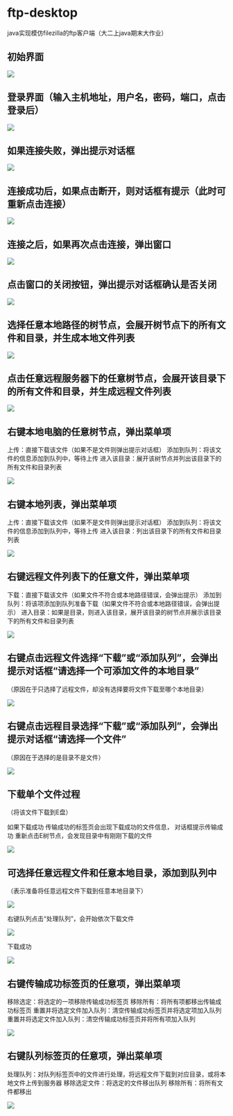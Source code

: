 # ftp-desktop
java实现模仿filezilla的ftp客户端（大二上java期末大作业）
## 初始界面
![](https://github.com/fionacat/ftp-desktop/blob/master/bin/%E5%88%9D%E5%A7%8B%E7%95%8C%E9%9D%A2.png)
## 登录界面（输入主机地址，用户名，密码，端口，点击登录后）
![](https://github.com/fionacat/ftp-desktop/blob/master/bin/%E7%99%BB%E9%99%86%E7%95%8C%E9%9D%A2.png)

## 如果连接失败，弹出提示对话框
![](https://github.com/fionacat/ftp-desktop/blob/master/bin/3.png)
## 连接成功后，如果点击断开，则对话框有提示（此时可重新点击连接）
 
![](https://github.com/fionacat/ftp-desktop/blob/master/bin/4.png)






## 连接之后，如果再次点击连接，弹出窗口
 
![](https://github.com/fionacat/ftp-desktop/blob/master/bin/5.png)
## 点击窗口的关闭按钮，弹出提示对话框确认是否关闭
 
![](https://github.com/fionacat/ftp-desktop/blob/master/bin/6.png)







## 选择任意本地路径的树节点，会展开树节点下的所有文件和目录，并生成本地文件列表
 
![](https://github.com/fionacat/ftp-desktop/blob/master/bin/7.png)



## 点击任意远程服务器下的任意树节点，会展开该目录下的所有文件和目录，并生成远程文件列表
 
![](https://github.com/fionacat/ftp-desktop/blob/master/bin/8.png)
## 右键本地电脑的任意树节点，弹出菜单项
上传：直接下载该文件（如果不是文件则弹出提示对话框）
添加到队列：将该文件的信息添加到队列中，等待上传
进入该目录：展开该树节点并列出该目录下的所有文件和目录列表
 
![](https://github.com/fionacat/ftp-desktop/blob/master/bin/9.jpg)




## 右键本地列表，弹出菜单项
上传：直接下载该文件（如果不是文件则弹出提示对话框）
添加到队列：将该文件的信息添加到队列中，等待上传
进入该目录：列出该目录下的所有文件和目录列表

![](https://github.com/fionacat/ftp-desktop/blob/master/bin/10.jpg) 
## 右键远程文件列表下的任意文件，弹出菜单项
下载：直接下载该文件（如果文件不符合或本地路径错误，会弹出提示）
添加到队列：将该项添加到队列准备下载（如果文件不符合或本地路径错误，会弹出提示）
进入目录：如果是目录，则进入该目录，展开该目录的树节点并展示该目录下的所有文件和目录列表

![](https://github.com/fionacat/ftp-desktop/blob/master/bin/11.jpg) 
## 右键点击远程文件选择“下载”或“添加队列”，会弹出提示对话框“请选择一个可添加文件的本地目录”
（原因在于只选择了远程文件，却没有选择要将文件下载至哪个本地目录）

![](https://github.com/fionacat/ftp-desktop/blob/master/bin/12.png) 
## 右键点击远程目录选择“下载”或“添加队列”，会弹出提示对话框“请选择一个文件”
（原因在于选择的是目录不是文件）

![](https://github.com/fionacat/ftp-desktop/blob/master/bin/13.png) 
## 下载单个文件过程
（将该文件下载到E盘）

如果下载成功
传输成功的标签页会出现下载成功的文件信息，
对话框提示传输成功
重新点击E树节点，会发现目录中有刚刚下载的文件
 
![](https://github.com/fionacat/ftp-desktop/blob/master/bin/14.png) 


## 可选择任意远程文件和任意本地目录，添加到队列中
（表示准备将任意远程文件下载到任意本地目录下）
 
![](https://github.com/fionacat/ftp-desktop/blob/master/bin/15.png)




右键队列点击“处理队列”，会开始依次下载文件
 
![](https://github.com/fionacat/ftp-desktop/blob/master/bin/16.png)

下载成功
 

![](https://github.com/fionacat/ftp-desktop/blob/master/bin/17.png)




## 右键传输成功标签页的任意项，弹出菜单项
移除选定：将选定的一项移除传输成功标签页
移除所有：将所有项都移出传输成功标签页
重置并将选定文件加入队列：清空传输成功标签页并将选定项加入队列
重置并将选定文件加入队列：清空传输成功标签页并将所有项加入队列

![](https://github.com/fionacat/ftp-desktop/blob/master/bin/18.jpg) 

## 右键队列标签页的任意项，弹出菜单项
处理队列：对队列标签页中的文件进行处理，将远程文件下载到对应目录，或将本地文件上传到服务器
移除选定文件：将选定的文件移出队列
移除所有：将所有文件都移出
 
![](https://github.com/fionacat/ftp-desktop/blob/master/bin/19.jpg)
